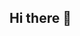 ## Hi there 👋

<!--

**Here are some ideas to get you started:**

🙋‍♀️ The Blazing Fire is the software development department of five and six technologies, A creative design and development company. We at the blazing fire are a diverse team of talented individuals, working together, and collaborating to create incredible solutions. We would like to connect with you.
🌈 Contribution guidelines - how can the community get involved?
👩‍💻 Useful resources - where can the community find your docs? Is there anything else the community should know?
🍿 Fun facts - what does your team eat for breakfast?
🧙 Remember, you can do mighty things with the power of [Markdown](https://docs.github.com/github/writing-on-github/getting-started-with-writing-and-formatting-on-github/basic-writing-and-formatting-syntax)
-->

